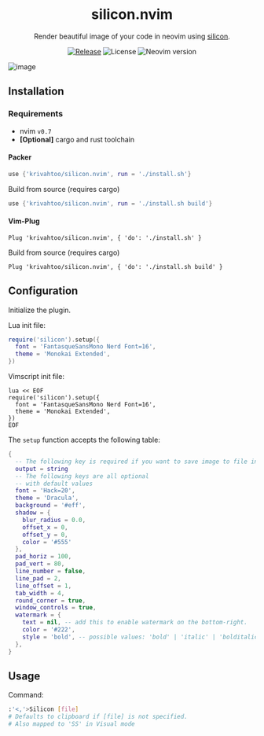 <div align="center">

# silicon.nvim

Render beautiful image of your code in neovim using [silicon](https://github.com/Aloxaf/silicon).

[![Release](https://github.com/krivahtoo/silicon.nvim/actions/workflows/release.yml/badge.svg)](https://github.com/krivahtoo/silicon.nvim/actions/workflows/ci.yml)
![License](https://img.shields.io/github/license/krivahtoo/silicon.nvim)
![Neovim version](https://img.shields.io/badge/Neovim-0.7-57A143?logo=neovim)

</div>

![image](https://user-images.githubusercontent.com/41364823/194313504-35f02cff-1e58-45b1-8951-eed8d172b622.png)

## Installation

### Requirements

- nvim `v0.7`
- **[Optional]** cargo and rust toolchain

#### Packer

```lua
use {'krivahtoo/silicon.nvim', run = './install.sh'}
```

Build from source (requires cargo)

```lua
use {'krivahtoo/silicon.nvim', run = './install.sh build'}
```

#### Vim-Plug

```vim
Plug 'krivahtoo/silicon.nvim', { 'do': './install.sh' }
```

Build from source (requires cargo)

```vim
Plug 'krivahtoo/silicon.nvim', { 'do': './install.sh build' }
```

## Configuration

Initialize the plugin.

Lua init file:
```lua
require('silicon').setup({
  font = 'FantasqueSansMono Nerd Font=16',
  theme = 'Monokai Extended',
})
```

Vimscript init file:
```
lua << EOF
require('silicon').setup({
  font = 'FantasqueSansMono Nerd Font=16',
  theme = 'Monokai Extended',
})
EOF
```

The `setup` function accepts the following table:

```lua
{
  -- The following key is required if you want to save image to file instead of clipboard
  output = string
  -- The following keys are all optional
  -- with default values
  font = 'Hack=20',
  theme = 'Dracula',
  background = '#eff',
  shadow = {
    blur_radius = 0.0,
    offset_x = 0,
    offset_y = 0,
    color = '#555'
  },
  pad_horiz = 100,
  pad_vert = 80,
  line_number = false,
  line_pad = 2,
  line_offset = 1,
  tab_width = 4,
  round_corner = true,
  window_controls = true,
  watermark = {
    text = nil, -- add this to enable watermark on the bottom-right.
    color = '#222',
    style = 'bold', -- possible values: 'bold' | 'italic' | 'bolditalic' | anything else defaults to 'regular'.
  },
}
```

## Usage

Command:

```bash
:'<,'>Silicon [file]
# Defaults to clipboard if [file] is not specified.
# Also mapped to 'SS' in Visual mode
```
